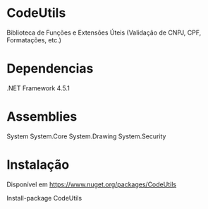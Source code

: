 # CodeUtils
Biblioteca de Funções e Extensões Úteis (Validação de CNPJ, CPF, Formatações, etc.)
# Dependencias
.NET Framework 4.5.1
# Assemblies
System
System.Core
System.Drawing
System.Security
# Instalação
Disponível em https://www.nuget.org/packages/CodeUtils

Install-package CodeUtils

